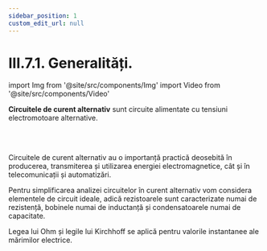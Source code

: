 ```yaml
---
sidebar_position: 1
custom_edit_url: null
---
```


# III.7.1. Generalități.




import Img from '@site/src/components/Img'
import Video from '@site/src/components/Video'







<div class="alert alert--primary" role="alert">

**Circuitele de curent alternativ** sunt circuite alimentate cu tensiuni electromotoare alternative.


</div>



<br></br>


<div class="alert alert--primary" role="alert">

Circuitele de curent alternativ au o importanță practică deosebită în producerea, transmiterea și utilizarea energiei electromagnetice, cât și în telecomunicații și automatizări.

Pentru simplificarea analizei circuitelor în curent alternativ vom considera elementele de circuit ideale, adică rezistoarele sunt caracterizate numai de rezistență, bobinele numai de inductanță și condensatoarele numai de capacitate.

Legea lui Ohm și legile lui Kirchhoff se aplică pentru valorile instantanee ale mărimilor electrice.




</div>


